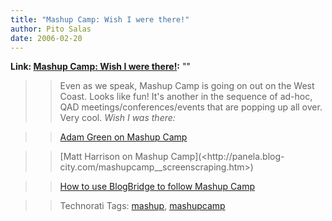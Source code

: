 ```yaml
---
title: "Mashup Camp: Wish I were there!"
author: Pito Salas
date: 2006-02-20
---
```


**Link: [Mashup Camp: Wish I were there!](None):** ""


>>

>> Even as we speak, Mashup Camp is going on out on the West Coast. Looks like
fun! It's another in the sequence of ad-hoc, QAD meetings/conferences/events
that are popping up all over. Very cool. _Wish I was there:_

>>

>> [Adam Green on Mashup Camp](<http://mashup.darwinianweb.com/>)

>>

>> [Matt Harrison on Mashup Camp](<http://panela.blog-
city.com/mashupcamp__screenscraping.htm>)

>>

>> [How to use BlogBridge to follow Mashup
Camp](<http://www.blogbridge.com/archives/2006/02/mashup_camp_did.php>)

>>

>> Technorati Tags: [mashup](<http://www.technorati.com/tag/mashup>),
[mashupcamp](<http://www.technorati.com/tag/mashupcamp>)


